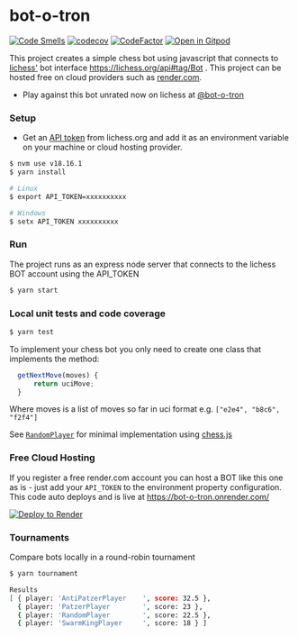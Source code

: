 # bot-o-tron
[![Code Smells](https://sonarcloud.io/api/project_badges/measure?project=tailuge_bot-o-tron&metric=code_smells)](https://sonarcloud.io/summary/new_code?id=tailuge_bot-o-tron) [![codecov](https://codecov.io/gh/tailuge/bot-o-tron/branch/master/graph/badge.svg?token=qlSyYVeGdi)](https://codecov.io/gh/tailuge/bot-o-tron) [![CodeFactor](https://www.codefactor.io/repository/github/tailuge/bot-o-tron/badge)](https://www.codefactor.io/repository/github/tailuge/bot-o-tron) [![Open in Gitpod](https://img.shields.io/badge/Gitpod-Open%20in%20Gitpod-%230092CF.svg)](https://gitpod.io/#https://github.com/tailuge/bot-o-tron) 

This project creates a simple chess bot using javascript that connects to [lichess'](https://lichess.org) bot interface https://lichess.org/api#tag/Bot . This project can be hosted free on cloud providers such as [render.com](https://render.com). 

* Play against this bot unrated now on lichess at [@bot-o-tron](https://lichess.org/@/bot-o-tron)


### Setup

- Get an [API token](https://lichess.org/account/oauth/token) from lichess.org and add it as an environment variable on your machine or cloud hosting provider.

```bash
$ nvm use v18.16.1
$ yarn install

# Linux
$ export API_TOKEN=xxxxxxxxxx

# Windows
$ setx API_TOKEN xxxxxxxxxx
```

### Run

The project runs as an express node server that connects to the lichess BOT account using the API_TOKEN

```bash
$ yarn start
```

### Local unit tests and code coverage

```bash
$ yarn test
```


To implement your chess bot you only need to create one class that implements the method:

```js
  getNextMove(moves) {
      return uciMove;
  }
```

Where moves is a list of moves so far in uci format e.g. `["e2e4", "b8c6", "f2f4"]`

See [`RandomPlayer`](src/bots/RandomPlayer.js) for minimal implementation using [chess.js](https://github.com/jhlywa/chess.js/blob/master/README.md)

### Free Cloud Hosting

If you register a free render.com account you can host a BOT like this one as is - just add your `API_TOKEN` to the environment property configuration.
This code auto deploys and is live at https://bot-o-tron.onrender.com/

[![Deploy to Render](https://render.com/images/deploy-to-render-button.svg)](https://render.com/deploy)

### Tournaments

Compare bots locally in a round-robin tournament 

```bash
$ yarn tournament

Results
[ { player: 'AntiPatzerPlayer    ', score: 32.5 },
  { player: 'PatzerPlayer        ', score: 23 },
  { player: 'RandomPlayer        ', score: 22.5 },
  { player: 'SwarmKingPlayer     ', score: 18 } ]
```
